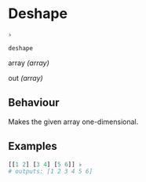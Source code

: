 # Deshape
<deflist type="narrow">
    <def title="Symbol">
        <code>♭</code>
    </def>
    <def title="Names">
        <p><code>deshape</code></p>
    </def>
    <def title="Arguments">
        <p id="arg_array">array <i>(array)</i></p>
    </def>
    <def title="Output">
        <p id="out">out <i>(array)</i></p>
    </def>
</deflist>

## Behaviour
Makes the given array one-dimensional.

## Examples
```Python
[[1 2] [3 4] [5 6]] ♭
# outputs: [1 2 3 4 5 6]
```